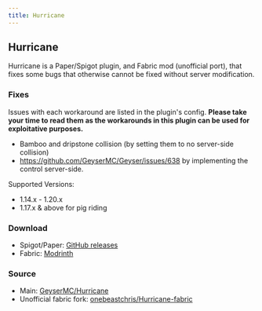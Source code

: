 ```yaml
---
title: Hurricane
---
```


## Hurricane

Hurricane is a Paper/Spigot plugin, and Fabric mod (unofficial port), that fixes some bugs that otherwise cannot be fixed without server modification. 

### Fixes
Issues with each workaround are listed in the plugin's config. **Please take your time to read them as the workarounds in this plugin can be used for exploitative purposes.**

- Bamboo and dripstone collision (by setting them to no server-side collision)
- https://github.com/GeyserMC/Geyser/issues/638 by implementing the control server-side.

Supported Versions:
- 1.14.x - 1.20.x
- 1.17.x & above for pig riding

### Download
- Spigot/Paper: [GitHub releases](https://github.com/GeyserMC/Hurricane/releases)
- Fabric: [Modrinth](https://modrinth.com/mod/hurricane)

### Source
- Main: [GeyserMC/Hurricane](https://github.com/GeyserMC/Hurricane)
- Unofficial fabric fork: [onebeastchris/Hurricane-fabric](https://github.com/onebeastchris/hurricane-fabric)